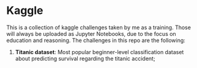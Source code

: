 # Kaggle
This is a collection of kaggle challenges taken by me as a training. Those will always be uploaded as Jupyter Notebooks, due to the focus on education and reasoning. The challenges in this repo are the following:

1. **Titanic dataset**: Most popular beginner-level classification dataset about predicting survival regarding the titanic accident;
